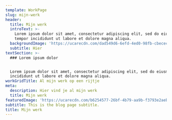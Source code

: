 ```yaml
---
template: WorkPage
slug: mijn-werk
header:
  title: Mijn werk
  introText: >-
    Lorem ipsum dolor sit amet, consectetur adipiscing elit, sed do eiusmod
    tempor incididunt ut labore et dolore magna aliqua.
  backgroundImage: 'https://ucarecdn.com/dad549d6-6efd-4ed0-98fb-cbecec73f43b/'
  subtitle: Hier
textSection: >-
  ### Lorem ipsum dolor


  Lorem ipsum dolor sit amet, consectetur adipiscing elit, sed do eiusmod tempor
  incididunt ut labore et dolore magna aliqua.
workGridTitle: Al mijn werk op een rijtje
meta:
  description: Hier vind je al mijn werk
  title: Mijn werk
featuredImage: 'https://ucarecdn.com/b6254577-26bf-4b79-aa9b-f3793e2aebdc/'
subtitle: This is the blog page subtitle.
title: Mijn werk
---
```

